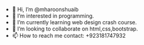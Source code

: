 - 👋 Hi, I’m @mharoonshuaib
- 👀 I’m interested in programming.
- 🌱 I’m currently learning web design crash course.
- 💞️ I’m looking to collaborate on html,css,bootstrap.
- 📫 How to reach me contact: +923181747932

<!---
mharoonshuaibgd/mharoonshuaibgd is a ✨ special ✨ repository because its `README.md` (this file) appears on your GitHub profile.
You can click the Preview link to take a look at your changes.
--->
